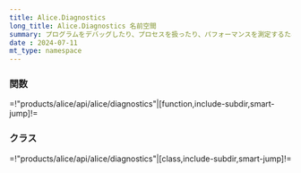 ```yaml
---
title: Alice.Diagnostics
long_title: Alice.Diagnostics 名前空間
summary: プログラムをデバッグしたり、プロセスを扱ったり、パフォーマンスを測定するための関数およびクラスがあります。
date : 2024-07-11
mt_type: namespace
---
```


### 関数

=!"products/alice/api/alice/diagnostics"|[function,include-subdir,smart-jump]!=

### クラス

=!"products/alice/api/alice/diagnostics"|[class,include-subdir,smart-jump]!=
